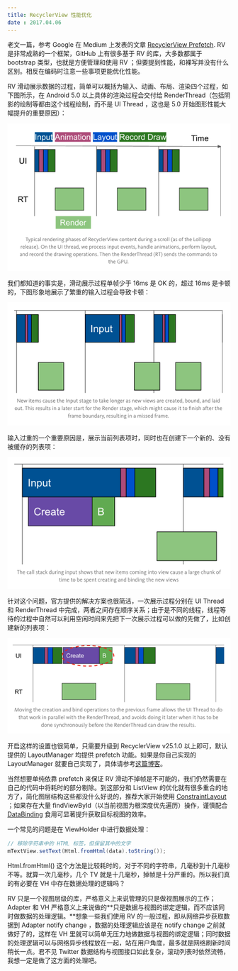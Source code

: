 ```yaml
---
title: RecyclerView 性能优化
date : 2017.04.06
---
```


老文一篇，参考 Google 在 Medium 上发表的文章 [RecyclerView Prefetch](https://medium.com/google-developers/recyclerview-prefetch-c2f269075710). RV 是非常成熟的一个框架，GitHub 上有很多基于 RV 的库，大多数都属于 bootstrap 类型，也就是方便管理和使用 RV ；但要提到性能，和裸写并没有什么区别。相反在编码时注意一些事项更能优化性能。

RV 滑动展示数据的过程，简单可以概括为输入、动画、布局、渲染四个过程，如下图所示，在 Android 5.0 以上具体的渲染过程会交付给 RenderThread（包括阴影的绘制等都由这个线程绘制，而不是 UI Thread ，这也是 5.0 开始图形性能大幅提升的重要原因）：

![](/images/2017-04-06-normal.png)

我们都知道的事实是，滑动展示过程单帧少于 16ms 是 OK 的，超过 16ms 是卡顿的，下图形象地展示了繁重的输入过程会导致卡顿：

![](/images/2017-04-06-block.png)

输入过重的一个重要原因是，展示当前列表项时，同时也在创建下一个新的、没有被缓存的列表项：

![](/images/2017-04-06-create.png)

针对这个问题，官方提供的解决方案也很简洁，一次展示过程分别在 UI Thread 和 RenderThread 中完成，两者之间存在顺序关系；由于是不同的线程，线程等待的过程中自然可以利用空闲时间来先把下一次展示过程可以做的先做了，比如创建新的列表项：

![](/images/2017-04-06-solution.png)

开启这样的设置也很简单，只需要升级到 RecyclerView v25.1.0 以上即可，默认提供的 LayoutManager 均提供 prefetch 功能。如果是你自己实现的 LayoutManager 就要自己实现了，具体请参考[这篇博客](https://medium.com/google-developers/recyclerview-prefetch-c2f269075710)。

当然想要单纯依靠 prefetch 来保证 RV 滑动不掉帧是不可能的，我们仍然需要在自己的代码中将耗时的部分剔除。到这部分和 ListView 的优化就有很多重合的地方了，简化图层结构这些都没什么好说的，推荐大家开始使用 [ConstraintLayout](https://developer.android.com/training/constraint-layout/index.html) ；如果存在大量 findViewById（以当前视图为根深度优先遍历）操作，谨慎配合 [DataBinding](https://developer.android.com/topic/libraries/data-binding/index.html) 食用可显著提升获取目标视图的效率。

一个常见的问题是在 ViewHolder 中进行数据处理：

```Java
// 移除字符串中的 HTML 标签，但保留其中的文字
mTextView.setText(Html.fromHtml(data).toString());
```

Html.fromHtml() 这个方法是比较耗时的，对于不同的字符串，几毫秒到十几毫秒不等。就算一次几毫秒，几个 TV 就是十几毫秒，掉帧是十分严重的。所以我们真的有必要在 VH 中存在数据处理的逻辑吗？

RV 只是一个视图层级的库，严格意义上来说管理的只是做视图展示的工作；Adapter 和 VH 严格意义上来说做的**只是数据与视图的绑定逻辑，而不应该同时做数据的处理逻辑。**想象一些我们使用 RV 的一般过程，即从网络异步获取数据到 Adapter notify change ，数据的处理逻辑应该是在 notify change 之前就做好了的，这样在 VH 里就可以简单无压力地做数据与视图的绑定逻辑；同时数据的处理逻辑可以与网络异步线程放在一起，站在用户角度，最多就是网络刷新时间稍长一点。君不见 Twitter 数据结构与视图接口如此复杂，滚动列表时依然流畅，我想一定是做了这方面的处理吧。